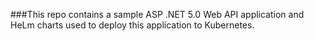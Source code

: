 ###This repo contains a sample ASP .NET 5.0 Web API application and HeLm charts used to deploy this application to Kubernetes.
